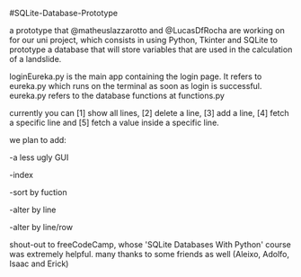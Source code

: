 #SQLite-Database-Prototype

a prototype that @matheuslazzarotto and @LucasDfRocha are working on for our uni project, which consists in using Python, Tkinter and SQLite to prototype a database that will store variables that are used in the calculation of a landslide.

loginEureka.py is the main app containing the login page. It refers to eureka.py which runs on the terminal as soon as login is successful. eureka.py refers to the database functions at functions.py

currently you can [1] show all lines, [2] delete a line, [3] add a line, [4] fetch a specific line and [5] fetch a value inside a specific line.

we plan to add:

-a less ugly GUI

-index

-sort by fuction

-alter by line

-alter by line/row

shout-out to freeCodeCamp, whose 'SQLite Databases With Python' course was extremely helpful. many thanks to some friends as well (Aleixo, Adolfo, Isaac and Erick)
